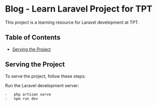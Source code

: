 # Blog - Learn Laravel Project for TPT

This project is a learning resource for Laravel development at TPT.

## Table of Contents

-   [Serving the Project](#serving-the-project)

## Serving the Project

To serve the project, follow these steps:

Run the Laravel development server:

    -   php artisan serve
    -   npm run dev

